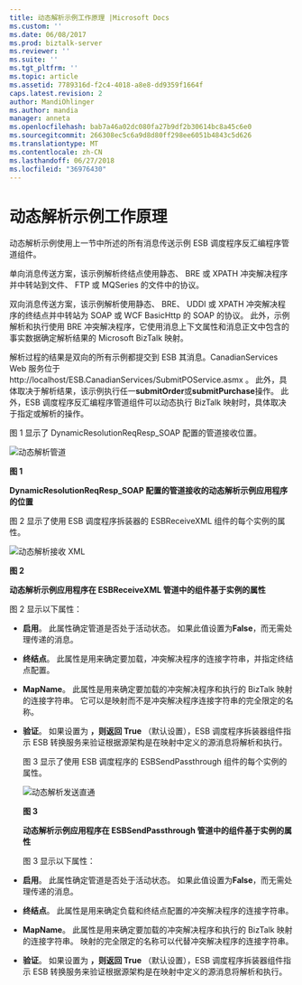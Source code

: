 ```yaml
---
title: 动态解析示例工作原理 |Microsoft Docs
ms.custom: ''
ms.date: 06/08/2017
ms.prod: biztalk-server
ms.reviewer: ''
ms.suite: ''
ms.tgt_pltfrm: ''
ms.topic: article
ms.assetid: 7789316d-f2c4-4018-a8e8-dd9359f1664f
caps.latest.revision: 2
author: MandiOhlinger
ms.author: mandia
manager: anneta
ms.openlocfilehash: bab7a46a02dc080fa27b9df2b30614bc8a45c6e0
ms.sourcegitcommit: 266308ec5c6a9d8d80ff298ee6051b4843c5d626
ms.translationtype: MT
ms.contentlocale: zh-CN
ms.lasthandoff: 06/27/2018
ms.locfileid: "36976430"
---
```

# <a name="how-the-dynamic-resolution-sample-works"></a>动态解析示例工作原理
动态解析示例使用上一节中所述的所有消息传送示例 ESB 调度程序反汇编程序管道组件。  

 单向消息传送方案，该示例解析终结点使用静态、 BRE 或 XPATH 冲突解决程序并中转站到文件、 FTP 或 MQSeries 的文件中的协议。  

 双向消息传送方案，该示例解析使用静态、 BRE、 UDDI 或 XPATH 冲突解决程序的终结点并中转站为 SOAP 或 WCF BasicHttp 的 SOAP 的协议。 此外，示例解析和执行使用 BRE 冲突解决程序，它使用消息上下文属性和消息正文中包含的事实数据确定解析结果的 Microsoft BizTalk 映射。  

 解析过程的结果是双向的所有示例都提交到 ESB 其消息。CanadianServices Web 服务位于 http://localhost/ESB.CanadianServices/SubmitPOService.asmx 。 此外，具体取决于解析结果，该示例执行任一**submitOrder**或**submitPurchase**操作。 此外，ESB 调度程序反汇编程序管道组件可以动态执行 BizTalk 映射时，具体取决于指定或解析的操作。  

 图 1 显示了 DynamicResolutionReqResp_SOAP 配置的管道接收位置。  

 ![动态解析管道](../esb-toolkit/media/ch6-dynamicresolutionpipelines.gif "Ch6-DynamicResolutionPipelines")  

 **图 1**  

 **DynamicResolutionReqResp_SOAP 配置的管道接收的动态解析示例应用程序的位置**  

 图 2 显示了使用 ESB 调度程序拆装器的 ESBReceiveXML 组件的每个实例的属性。  

 ![动态解析接收 XML](../esb-toolkit/media/ch6-dynamicresolutionreceivexml.gif "Ch6-DynamicResolutionReceiveXML")  

 **图 2**  

 **动态解析示例应用程序在 ESBReceiveXML 管道中的组件基于实例的属性**  

 图 2 显示以下属性：  

- **启用**。 此属性确定管道是否处于活动状态。 如果此值设置为**False**，而无需处理传递的消息。  

- **终结点**。 此属性是用来确定要加载，冲突解决程序的连接字符串，并指定终结点配置。  

- **MapName**。 此属性是用来确定要加载的冲突解决程序和执行的 BizTalk 映射的连接字符串。 它可以是映射而不是冲突解决程序连接字符串的完全限定的名称。  

- **验证**。 如果设置为 **，则返回 True** （默认设置），ESB 调度程序拆装器组件指示 ESB 转换服务来验证根据源架构是在映射中定义的源消息将解析和执行。  

  图 3 显示了使用 ESB 调度程序的 ESBSendPassthrough 组件的每个实例的属性。  

  ![动态解析发送直通](../esb-toolkit/media/ch6-dynamicresolutionsendpassthrough.gif "Ch6-DynamicResolutionSendPassthrough")  

  **图 3**  

  **动态解析示例应用程序在 ESBSendPassthrough 管道中的组件基于实例的属性**  

  图 3 显示以下属性：  

- **启用**。 此属性确定管道是否处于活动状态。 如果此值设置为**False**，而无需处理传递的消息。  

- **终结点**。 此属性是用来确定负载和终结点配置的冲突解决程序的连接字符串。  

- **MapName**。 此属性是用来确定要加载的冲突解决程序和执行的 BizTalk 映射的连接字符串。 映射的完全限定的名称可以代替冲突解决程序的连接字符串。  

- **验证**。 如果设置为 **，则返回 True** （默认设置），ESB 调度程序拆装器组件指示 ESB 转换服务来验证根据源架构是在映射中定义的源消息将解析和执行。
